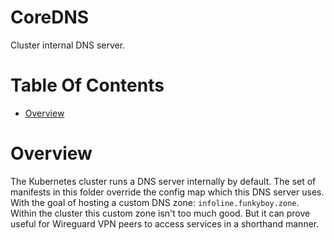 # CoreDNS
Cluster internal DNS server.

# Table Of Contents
- [Overview](#overview)

# Overview
The Kubernetes cluster runs a DNS server internally by default. The set of manifests in this folder override the config map which this DNS server uses. With the goal of hosting a custom DNS zone: `infoline.funkyboy.zone`. Within the cluster this custom zone isn't too much good. But it can prove useful for Wireguard VPN peers to access services in a shorthand manner.  